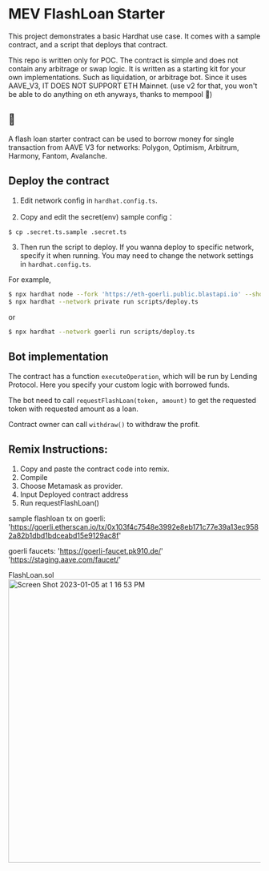 # MEV FlashLoan Starter

This project demonstrates a basic Hardhat use case. It comes with a sample contract, and a script that deploys that contract.

This repo is written only for POC. The contract is simple and does not contain any arbitrage or swap logic. It is written as a starting kit for your own implementations. Such as liquidation, or arbitrage bot. Since it uses AAVE_V3, IT DOES NOT SUPPORT ETH Mainnet. 
(use v2 for that, you won't be able to do anything on eth anyways, thanks to mempool 🥪)


## :love_hotel:
A flash loan starter contract can be used to borrow money for single transaction from AAVE V3 for networks:
Polygon, Optimism, Arbitrum, Harmony, Fantom, Avalanche.

## Deploy the contract
1. Edit network config in `hardhat.config.ts`.

2. Copy and edit the secret(env) sample config：

```bash
$ cp .secret.ts.sample .secret.ts
```

3. Then run the script to deploy.  If you wanna deploy to specific network, specify it when running. You may need to change the network settings in `hardhat.config.ts`.


For example,

```bash
$ npx hardhat node --fork 'https://eth-goerli.public.blastapi.io' --show-stack-traces
$ npx hardhat --network private run scripts/deploy.ts
```
or 
```bash
$ npx hardhat --network goerli run scripts/deploy.ts
```

## Bot implementation

The contract has a function `executeOperation`, which will be run by Lending Protocol. Here you specify your custom logic with borrowed funds.

The bot need to call `requestFlashLoan(token, amount)` to get the requested token with requested amount as a loan.

Contract owner can call `withdraw()` to withdraw the profit.

## Remix Instructions:

1. Copy and paste the contract code into remix.
2. Compile
3. Choose Metamask as provider.
4. Input Deployed contract address
5. Run requestFlashLoan()



sample flashloan tx on goerli:
'https://goerli.etherscan.io/tx/0x103f4c7548e3992e8eb171c77e39a13ec9582a82b1dbd1bdceabd15e9129ac8f'

goerli faucets:
'https://goerli-faucet.pk910.de/'
'https://staging.aave.com/faucet/'

FlashLoan.sol
<img width="566" alt="Screen Shot 2023-01-05 at 1 16 53 PM" src="https://user-images.githubusercontent.com/113230343/210883514-8231d0c7-d6f3-4614-b024-077f69f8add1.png">


